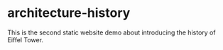 # architecture-history
This is the second static website demo about introducing the history of Eiffel Tower. 
